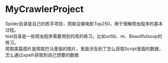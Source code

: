 # MyCrawlerProject
Spider目录是自己的练手项目，爬取豆瓣电影Top250，用于理解爬虫程序的基本过程。<br>
test目录是一些爬虫程序需要用到的库的练习，比如urllib、re、Beautifulsoup的练习。<br>
爬取美篇图片是爬取巴马里面的图片，里面涉及到了怎么获取Script里面的数据，怎么通过xpath获取到自己想要的数据
